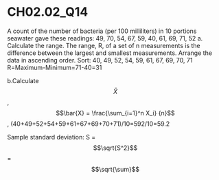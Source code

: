 # CH02.02_Q14 #
A count of the number of bacteria (per 100 milliliters) in 10 portions seawater gave these readings:
49, 70, 54, 67, 59, 40, 61, 69, 71, 52
a. Calculate the range. The range, R, of a set of n measurements is the difference between the largest and smallest measurements.
Arrange the data in ascending order. Sort: 40, 49, 52, 54, 59, 61, 67, 69, 70, 71
R=Maximum-Minimum=71-40=31

b.Calculate $$\bar{X}$$, $$\bar{X} = \frac{\sum_{i=1}^n X_i} {n}$$, (40+49+52+54+59+61+67+69+70+71)/10=592/10=59.2

Sample standard deviation: S = $$\sqrt{S^2}$$ = $$\sqrt{\sum}$$
